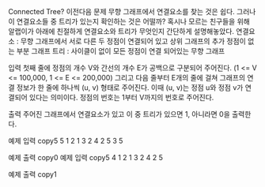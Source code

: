 Connected Tree?
이전다음
문제
무향 그래프에서 연결요소를 찾는 것은 쉽다. 그러나 이 연결요소들 중 트리가 있는지 확인하는 것은 어떨까?
혹시나 모르는 친구들을 위해 알랩이가 아래에 친절하게 연결요소와 트리가 무엇인지 간단하게 설명해놓았다.
연결요소 : 무향 그래프에서 서로 다른 두 정점이 연결되어 있고 상위 그래프의 추가 정점이 없는 부분 그래프
트리 : 사이클이 없이 모든 정점이 연결 되어있는 무향 그래프

입력
첫째 줄에 정점의 개수 V와 간선의 개수 E가 공백으로 구분되어 주어진다. (1 <= V <= 100,000, 1 <= E <= 200,000)
그리고 다음 줄부터 E개의 줄에 걸쳐 그래프의 연결 정보가 한 줄에 하나씩 (u, v) 형태로 주어진다. 이때 (u, v)는 정점 u와 정점 v가 연결되어 있다는 의미이다. 정점의 번호는 1부터 V까지의 번호로 주어진다.

출력
주어진 그래프에서 연결요소가 있고 이 중 트리가 있으면 1, 아니라면 0을 출력한다.

예제 입력
copy5 5
1 2
1 3
2 4
2 5
3 5

예제 출력
copy0
예제 입력
copy5 4
1 2
1 3
2 4
2 5

예제 출력
copy1